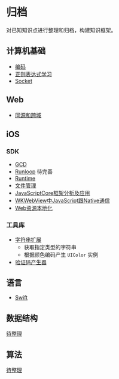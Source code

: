 # 归档
对已知知识点进行整理和归档，构建知识框架。

## 计算机基础

- [编码](Basics/Encoding.md)
- [正则表达式学习](https://www.jb51.net/tools/zhengze.html)
- [Socket](Basics/Socket.md)
## Web

- [同源和跨域](Web/Origin.md)

## iOS

### SDK

- [GCD](IOS/GCD.md)
- [Runloop](IOS/Runloop.md) 待完善
- [Runtime](IOS/Runtime.md)
- [文件管理](IOS/FileManager.md)
- [JavaScriptCore框架分析及应用](IOS/JSCore.md)
- [WKWebView中JavaScript跟Native通信](IOS/JSInteraction.md)
- [Web资源本地化](IOS/WebLocalized.md)

### 工具库

- [字符串扩展](Tools/StringExtension.swift)
	- 获取指定类型的字符串
	- 根据颜色编码产生 `UIColor` 实例
- [验证码产生器](Tools/CaptchaView.swift)

## 语言

- [Swift](Language/Swift.md)


## 数据结构

[待整理](DataStruct/README.md)

## 算法

[待整理](Algorithm/README.md)
